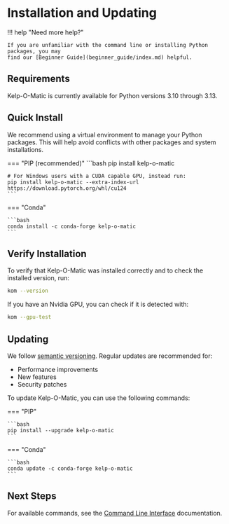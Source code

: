 # Installation and Updating

!!! help "Need more help?"

    If you are unfamiliar with the command line or installing Python packages, you may
    find our [Beginner Guide](beginner_guide/index.md) helpful.

## Requirements

Kelp-O-Matic is currently available for Python versions 3.10 through 3.13.

## Quick Install

We recommend using a virtual environment to manage your Python packages. This will help avoid conflicts with other packages and system installations.


=== "PIP (recommended)"
    ```bash
    pip install kelp-o-matic

    # For Windows users with a CUDA capable GPU, instead run:
    pip install kelp-o-matic --extra-index-url https://download.pytorch.org/whl/cu124
    ```

=== "Conda"

    ```bash
    conda install -c conda-forge kelp-o-matic
    ```

## Verify Installation

To verify that Kelp-O-Matic was installed correctly and to check the installed version, run:

```bash
kom --version
```

If you have an Nvidia GPU, you can check if it is detected with:

```bash
kom --gpu-test
```

## Updating

We follow [semantic versioning](https://semver.org/). Regular updates are recommended for:

- Performance improvements
- New features
- Security patches

To update Kelp-O-Matic, you can use the following commands:

=== "PIP"

    ```bash
    pip install --upgrade kelp-o-matic
    ```

=== "Conda"

    ```bash
    conda update -c conda-forge kelp-o-matic
    ```

## Next Steps

For available commands, see the [Command Line Interface](cli.md) documentation.
